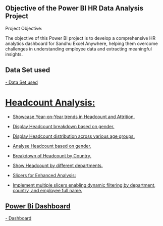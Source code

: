 ## Objective of the Power BI HR Data Analysis Project

Project Objective:

The objective of this Power BI project is to develop a comprehensive HR analytics dashboard for Sandhu Excel Anywhere, helping them overcome challenges in understanding employee data and extracting meaningful insights.


## Data Set used
  <a href="https://github.com/yuvayash2631/Data-Analysis-Dashboard/blob/main/Employee%20Sample%20Data.xlsx">
 - Data Set used

# Headcount Analysis:

- Showcase Year-on-Year trends in Headcount and Attrition.
- Display Headcount breakdown based on gender.
- Display Headcount distribution across various age groups.
- Analyse Headcount based on gender.
- Breakdown of Headcount by Country.
- Show Headcount by different departments.

- Slicers for Enhanced Analysis:

- Implement multiple slicers enabling dynamic filtering by department, country, and employee full name.

## Power Bi Dashboard
  <a href="https://github.com/yuvayash2631/Data-Analysis-Dashboard/blob/main/POWER%20BI%20PROJECT%20(HR%20DASHBOARD).pbix">
- Dashboard

